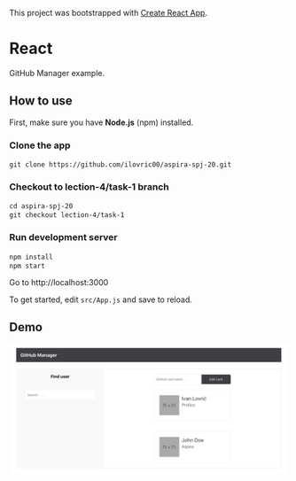 This project was bootstrapped with [Create React App](https://github.com/facebook/create-react-app).

# **React** #

GitHub Manager example.


## How to use ##
First, make sure you have **Node.js** (npm) installed.

### Clone the app

```
git clone https://github.com/ilovric00/aspira-spj-20.git
```

### Checkout to lection-4/task-1 branch

```
cd aspira-spj-20
git checkout lection-4/task-1
```

### Run development server

```
npm install
npm start
```
Go to http://localhost:3000


To get started, edit `src/App.js` and save to reload.

## Demo

![Demo](./src/assets/Demo.png)
